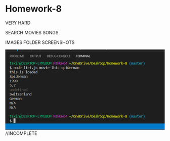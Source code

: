 # Homework-8 
VERY HARD

SEARCH MOVIES SONGS 

IMAGES FOLDER SCREENSHOTS

![alt text](images\movie-this.PNG)
//INCOMPLETE
